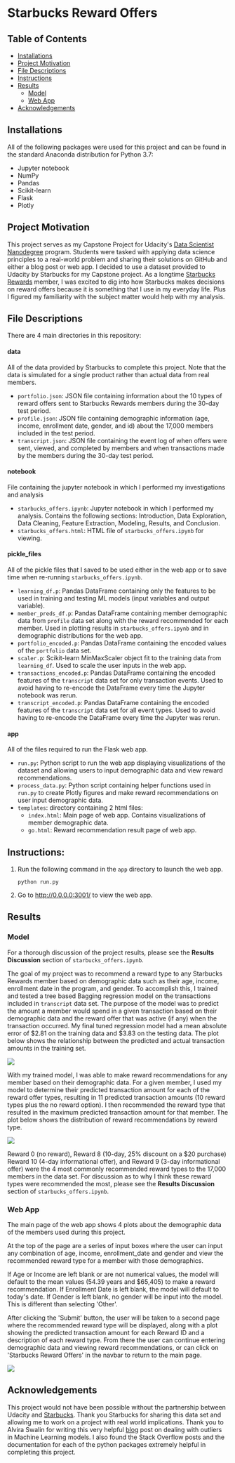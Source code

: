 # Starbucks Reward Offers

## Table of Contents
* [Installations](#installations)
* [Project Motivation](#project-motivation)
* [File Descriptions](#file-descriptions)
* [Instructions](#instructions)
* [Results](#results)
  - [Model](#model)
  - [Web App](#web-app)
* [Acknowledgements](#acknowledgements)

## Installations
All of the following packages were used for this project and can be found in the standard Anaconda distribution for Python 3.7:
* Jupyter notebook
* NumPy
* Pandas
* Scikit-learn
* Flask
* Plotly

## Project Motivation
This project serves as my Capstone Project for Udacity's [Data Scientist Nanodegree](https://www.udacity.com/school-of-data-science) program.  Students were tasked with applying data science principles to a real-world problem and sharing their solutions on GitHub and either a blog post or web app.  I decided to use a dataset provided to Udacity by Starbucks for my Capstone project.  As a longtime [Starbucks Rewards](https://www.starbucks.com/rewards/) member, I was excited to dig into how Starbucks makes decisions on reward offers because it is something that I use in my everyday life.  Plus I figured my familiarity with the subject matter would help with my analysis.

## File Descriptions
There are 4 main directories in this repository:
#### data
All of the data provided by Starbucks to complete this project.  Note that the data is simulated for a single product rather than actual data from real members.
* `portfolio.json`: JSON file containing information about the 10 types of reward offers sent to Starbucks Rewards members during the 30-day test period.
* `profile.json`: JSON file containing demographic information (age, income, enrollment date, gender, and id) about the 17,000 members included in the test period.
* `transcript.json`: JSON file containing the event log of when offers were sent, viewed, and completed by members and when transactions made by the members during the 30-day test period.

#### notebook
File containing the jupyter notebook in which I performed my investigations and analysis
* `starbucks_offers.ipynb`: Jupyter notebook in which I performed my analysis.  Contains the following sections: Introduction, Data Exploration, Data Cleaning, Feature Extraction, Modeling, Results, and Conclusion.
* `starbucks_offers.html`: HTML file of `starbucks_offers.ipynb` for viewing.

#### pickle_files
All of the pickle files that I saved to be used either in the web app or to save time when re-running `starbucks_offers.ipynb`.
* `learning_df.p`: Pandas DataFrame containing only the features to be used in training and testing ML models (input variables and output variable).
* `member_preds_df.p`: Pandas DataFrame containing member demographic data from `profile` data set along with the reward recommended for each member.  Used in plotting results in `starbucks_offers.ipynb` and in demographic distributions for the web app.
* `portfolio_encoded.p`: Pandas DataFrame containing the encoded values of the `portfolio` data set.
* `scaler.p`: Scikit-learn MinMaxScaler object fit to the training data from `learning_df`.  Used to scale the user inputs in the web app.
* `transactions_encoded.p`: Pandas DataFrame containing the encoded features of the `transcript` data set for only transaction events.  Used to avoid having to re-encode the DataFrame every time the Jupyter notebook was rerun.
* `transcript_encoded.p`: Pandas DataFrame containing the encoded features of the `transcript` data set for all event types.  Used to avoid having to re-encode the DataFrame every time the Jupyter was rerun.

#### app
All of the files required to run the Flask web app.
* `run.py`: Python script to run the web app displaying visualizations of the dataset and allowing users to input demographic data and view reward recommendations.
* `process_data.py`: Python script containing helper functions used in `run.py` to create Plotly figures and make reward recommendations on user input demographic data.
* `templates`: directory containing 2 html files:
  -  `index.html`: Main page of web app. Contains visualizations of member demographic data.
  -  `go.html`: Reward recommendation result page of web app.

## Instructions:
1. Run the following command in the `app` directory to launch the web app.

    `python run.py`

2. Go to http://0.0.0.0:3001/ to view the web app.

## Results
### Model
For a thorough discussion of the project results, please see the **Results Discussion** section of `starbucks_offers.ipynb`.

The goal of my project was to recommend a reward type to any Starbucks Rewards member based on demographic data such as their age, income, enrollment date in the program, and gender.  To accomplish this, I trained and tested a tree based Bagging regression model on the transactions included in `transcript` data set.  The purpose of the model was to predict the amount a member would spend in a given transaction based on their demographic data and the reward offer that was active (if any) when the transaction occurred. My final tuned regression model had a mean absolute error of $2.81 on the training data and $3.83 on the testing data.  The plot below shows the relationship between the predicted and actual transaction amounts in the training set.

![](https://github.com/blowe615/starbucks_offers/blob/master/preds_vs_actual.png)

With my trained model, I was able to make reward recommendations for any member based on their demographic data.  For a given member, I used my model to determine their predicted transaction amount for each of the reward offer types, resulting in 11 predicted transaction amounts (10 reward types plus the no reward option).  I then recommended the reward type that resulted in the maximum predicted transaction amount for that member.  The plot below shows the distribution of reward recommendations by reward type.

![](https://github.com/blowe615/starbucks_offers/blob/master/reward_rec_freqs.png)

Reward 0 (no reward), Reward 8 (10-day, 25% discount on a $20 purchase) Reward 10 (4-day informational offer), and Reward 9 (3-day informational offer) were the 4 most commonly recommended reward types to the 17,000 members in the data set.  For discussion as to why I think these reward types were recommended the most, please see the **Results Discussion** section of `starbucks_offers.ipynb`.

### Web App
The main page of the web app shows 4 plots about the demographic data of the members used during this project.

At the top of the page are a series of input boxes where the user can input any combination of age, income, enrollment_date and gender and view the recommended reward type for a member with those demographics.

If Age or Income are left blank or are not numerical values, the model will default to the mean values (54.39 years and $65,405) to make a reward recommendation.  If Enrollment Date is left blank, the model will default to today's date.  If Gender is left blank, no gender will be input into the model.  This is different than selecting 'Other'.

After clicking the 'Submit' button, the user will be taken to a second page where the recommended reward type will be displayed, along with a plot showing the predicted transaction amount for each Reward ID and a description of each reward type.  From there the user can continue entering demographic data and viewing reward recommendations, or can click on 'Starbucks Reward Offers' in the navbar to return to the main page.

![](https://github.com/blowe615/starbucks_offers/blob/master/reward_rec_results.png)

## Acknowledgements
This project would not have been possible without the partnership between Udacity and [Starbucks](https://www.starbucks.com/).  Thank you Starbucks for sharing this data set and allowing me to work on a project with real world implications.  Thank you to Alvira Swalin for writing this very helpful [blog](https://heartbeat.fritz.ai/how-to-make-your-machine-learning-models-robust-to-outliers-44d404067d07) post on dealing with outliers in Machine Learning models.  I also found the Stack Overflow posts and the documentation for each of the python packages extremely helpful in completing this project.
